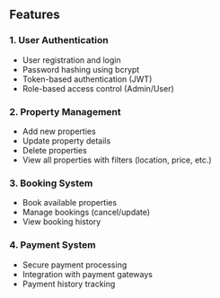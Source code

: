 ## Features
### 1. User Authentication
- User registration and login
- Password hashing using bcrypt
- Token-based authentication (JWT)
- Role-based access control (Admin/User)

### 2. Property Management
- Add new properties
- Update property details
- Delete properties
- View all properties with filters (location, price, etc.)

### 3. Booking System
- Book available properties
- Manage bookings (cancel/update)
- View booking history

### 4. Payment System
- Secure payment processing
- Integration with payment gateways
- Payment history tracking



